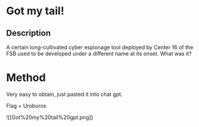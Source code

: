 # Got my tail!

## Description

A certain long-cultivated cyber espionage tool deployed by Center 16 of the FSB used to be developed under a different name at its onset. What was it?

# Method

Very easy to obtain, just pasted it into chat gpt.

Flag = Uroburos

![[Got%20my%20tail%20gpt.png]]
